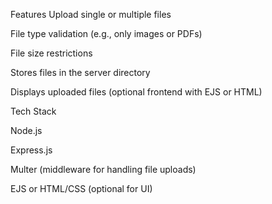 Features
Upload single or multiple files

File type validation (e.g., only images or PDFs)

File size restrictions

Stores files in the server directory

Displays uploaded files (optional frontend with EJS or HTML)

Tech Stack

Node.js

Express.js

Multer (middleware for handling file uploads)

EJS or HTML/CSS (optional for UI)
